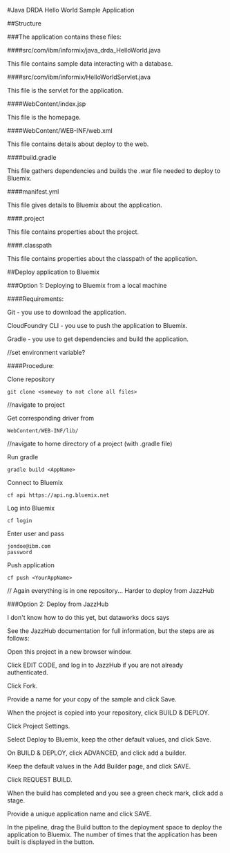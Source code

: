 #Java DRDA Hello World Sample Application

##Structure

###The application contains these files:

####src/com/ibm/informix/java_drda_HelloWorld.java

This file contains sample data interacting with a database.

####src/com/ibm/informix/HelloWorldServlet.java

This file is the servlet for the application.

####WebContent/index.jsp

This file is the homepage.

####WebContent/WEB-INF/web.xml

This file contains details about deploy to the web.

####build.gradle

This file gathers dependencies and builds the .war file needed to deploy to Bluemix.

####manifest.yml

This file gives details to Bluemix about the application.

####.project

This file contains properties about the project.

####.classpath

This file contains properties about the classpath of the application.

##Deploy application to Bluemix

###Option 1: Deploying to Bluemix from a local machine

####Requirements:

Git - you use to download the application. <Link to download Git>

CloudFoundry CLI -  you use to push the application to Bluemix. <Link to download CLI>

Gradle -  you use to get dependencies and build the application. <Link to download Gradle>
	
//set environment variable?

####Procedure:

Clone repository
	
	git clone <someway to not clone all files>
	
//navigate to project

Get corresponding driver from <website to download>
	
	WebContent/WEB-INF/lib/
	 
//navigate to home directory of a project (with .gradle file)

Run gradle
	
	gradle build <AppName>
	
Connect to Bluemix
	
	cf api https://api.ng.bluemix.net
	
Log into Bluemix
	
	cf login
	
Enter user and pass
	
	jondoe@ibm.com
	password
	
Push application
	
	cf push <YourAppName>
	 
	 
// Again everything is in one repository... Harder to deploy from JazzHub

###Option 2: Deploy from JazzHub

I don't know how to do this yet, but dataworks docs says

See the JazzHub documentation for full information, but the steps are as follows:

Open this project in a new browser window.

Click EDIT CODE, and log in to JazzHub if you are not already authenticated.

Click Fork.

Provide a name for your copy of the sample and click Save.

When the project is copied into your repository, click BUILD & DEPLOY.

Click Project Settings.

Select Deploy to Bluemix, keep the other default values, and click Save.

On BUILD & DEPLOY, click ADVANCED, and click add a builder.

Keep the default values in the Add Builder page, and click SAVE.

Click REQUEST BUILD.

When the build has completed and you see a green check mark, click add a stage.

Provide a unique application name and click SAVE.

In the pipeline, drag the Build button to the deployment space to deploy the application to Bluemix. The number of times that the application has been built is displayed in the button.
